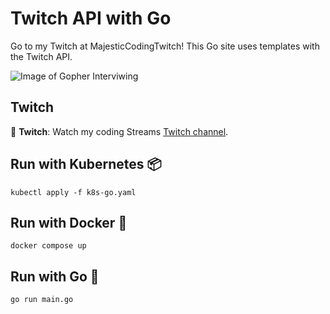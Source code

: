 # Twitch API with Go

Go to my Twitch at MajesticCodingTwitch! This Go site uses templates with the Twitch API.

![Image of Gopher Interviwing](https://github.com/smithlabs/github-assets/blob/main/web/dancing-gopher-hello-world.gif?raw=true)

## Twitch

🎥 **Twitch**: Watch my coding Streams [Twitch channel](https://www.twitch.tv/majesticcodingtwitch).

## Run with Kubernetes 📦
```
kubectl apply -f k8s-go.yaml
```

## Run with Docker 🐳
```
docker compose up
```

## Run with Go 🐹
```
go run main.go
```
